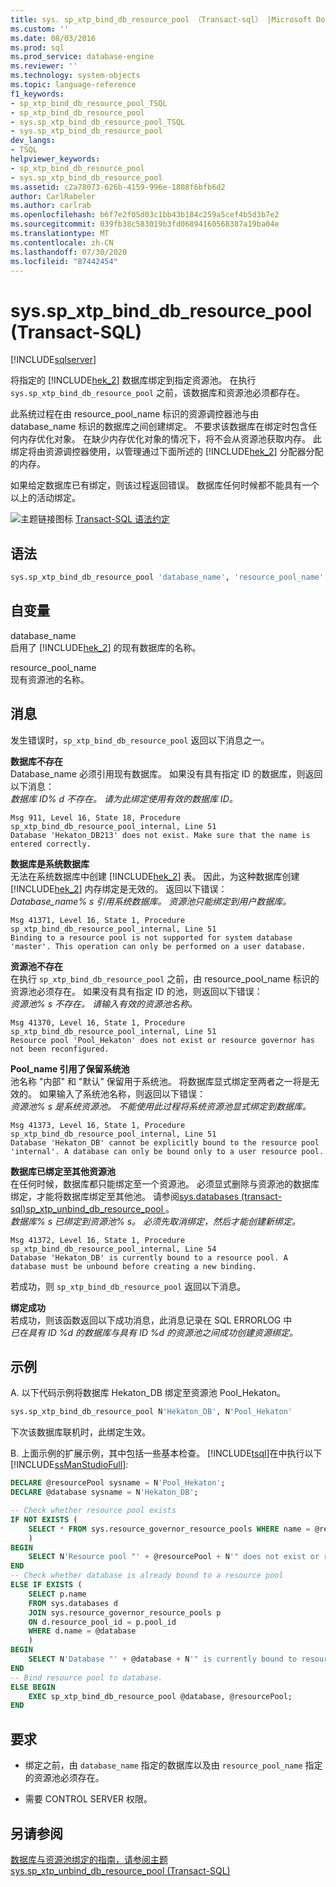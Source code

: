```yaml
---
title: sys. sp_xtp_bind_db_resource_pool （Transact-sql） |Microsoft Docs
ms.custom: ''
ms.date: 08/03/2016
ms.prod: sql
ms.prod_service: database-engine
ms.reviewer: ''
ms.technology: system-objects
ms.topic: language-reference
f1_keywords:
- sp_xtp_bind_db_resource_pool_TSQL
- sp_xtp_bind_db_resource_pool
- sys.sp_xtp_bind_db_resource_pool_TSQL
- sys.sp_xtp_bind_db_resource_pool
dev_langs:
- TSQL
helpviewer_keywords:
- sp_xtp_bind_db_resource_pool
- sys.sp_xtp_bind_db_resource_pool
ms.assetid: c2a78073-626b-4159-996e-1808f6bfb6d2
author: CarlRabeler
ms.author: carlrab
ms.openlocfilehash: b6f7e2f05d03c1bb43b184c259a5cef4b5d3b7e2
ms.sourcegitcommit: 039fb38c583019b3fd06894160568387a19ba04e
ms.translationtype: MT
ms.contentlocale: zh-CN
ms.lasthandoff: 07/30/2020
ms.locfileid: "87442454"
---
```

# <a name="syssp_xtp_bind_db_resource_pool-transact-sql"></a>sys.sp_xtp_bind_db_resource_pool (Transact-SQL)
[!INCLUDE[sqlserver](../../includes/applies-to-version/sqlserver.md)]

  将指定的 [!INCLUDE[hek_2](../../includes/hek-2-md.md)] 数据库绑定到指定资源池。 在执行 `sys.sp_xtp_bind_db_resource_pool` 之前，该数据库和资源池必须都存在。  
  
 此系统过程在由 resource_pool_name 标识的资源调控器池与由 database_name 标识的数据库之间创建绑定。 不要求该数据库在绑定时包含任何内存优化对象。 在缺少内存优化对象的情况下，将不会从资源池获取内存。 此绑定将由资源调控器使用，以管理通过下面所述的 [!INCLUDE[hek_2](../../includes/hek-2-md.md)] 分配器分配的内存。  
  
 如果给定数据库已有绑定，则该过程返回错误。  数据库任何时候都不能具有一个以上的活动绑定。  
  
 ![主题链接图标](../../database-engine/configure-windows/media/topic-link.gif "“主题链接”图标") [Transact-SQL 语法约定](../../t-sql/language-elements/transact-sql-syntax-conventions-transact-sql.md)  
  
  
## <a name="syntax"></a>语法  
  
```sql  
sys.sp_xtp_bind_db_resource_pool 'database_name', 'resource_pool_name'  
```  
  
## <a name="arguments"></a>自变量  
 database_name  
 启用了 [!INCLUDE[hek_2](../../includes/hek-2-md.md)] 的现有数据库的名称。  
  
 resource_pool_name  
 现有资源池的名称。  
  
## <a name="messages"></a>消息  
 发生错误时，`sp_xtp_bind_db_resource_pool` 返回以下消息之一。  
  
 **数据库不存在**  
 Database_name 必须引用现有数据库。 如果没有具有指定 ID 的数据库，则返回以下消息：   
*数据库 ID% d 不存在。 请为此绑定使用有效的数据库 ID。*  
  
```  
Msg 911, Level 16, State 18, Procedure sp_xtp_bind_db_resource_pool_internal, Line 51  
Database 'Hekaton_DB213' does not exist. Make sure that the name is entered correctly.  
```  
  
**数据库是系统数据库**  
 无法在系统数据库中创建 [!INCLUDE[hek_2](../../includes/hek-2-md.md)] 表。  因此，为这种数据库创建 [!INCLUDE[hek_2](../../includes/hek-2-md.md)] 内存绑定是无效的。  返回以下错误：  
*Database_name% s 引用系统数据库。 资源池只能绑定到用户数据库。*  
  
```  
Msg 41371, Level 16, State 1, Procedure sp_xtp_bind_db_resource_pool_internal, Line 51  
Binding to a resource pool is not supported for system database 'master'. This operation can only be performed on a user database.  
```  
  
**资源池不存在**  
 在执行 `sp_xtp_bind_db_resource_pool` 之前，由 resource_pool_name 标识的资源池必须存在。  如果没有具有指定 ID 的池，则返回以下错误：  
*资源池% s 不存在。 请输入有效的资源池名称。*  
  
```  
Msg 41370, Level 16, State 1, Procedure sp_xtp_bind_db_resource_pool_internal, Line 51  
Resource pool 'Pool_Hekaton' does not exist or resource governor has not been reconfigured.  
```  
  
**Pool_name 引用了保留系统池**  
 池名称 "内部" 和 "默认" 保留用于系统池。  将数据库显式绑定至两者之一将是无效的。  如果输入了系统池名称，则返回以下错误：  
*资源池% s 是系统资源池。 不能使用此过程将系统资源池显式绑定到数据库。*  
  
```  
Msg 41373, Level 16, State 1, Procedure sp_xtp_bind_db_resource_pool_internal, Line 51  
Database 'Hekaton_DB' cannot be explicitly bound to the resource pool 'internal'. A database can only be bound only to a user resource pool.  
```  
  
**数据库已绑定至其他资源池**  
 在任何时候，数据库都只能绑定至一个资源池。 必须显式删除与资源池的数据库绑定，才能将数据库绑定至其他池。 请参阅[sys.databases &#40;transact-sql&#41;sp_xtp_unbind_db_resource_pool ](../../relational-databases/system-stored-procedures/sys-sp-xtp-unbind-db-resource-pool-transact-sql.md)。  
*数据库% s 已绑定到资源池% s。 必须先取消绑定，然后才能创建新绑定。*  
  
```  
Msg 41372, Level 16, State 1, Procedure sp_xtp_bind_db_resource_pool_internal, Line 54  
Database 'Hekaton_DB' is currently bound to a resource pool. A database must be unbound before creating a new binding.  
```  
  
 若成功，则 `sp_xtp_bind_db_resource_pool` 返回以下消息。  
  
**绑定成功**  
 若成功，则该函数返回以下成功消息，此消息记录在 SQL ERRORLOG 中  
*已在具有 ID %d 的数据库与具有 ID %d 的资源池之间成功创建资源绑定。*  
  
## <a name="examples"></a>示例  
A.  以下代码示例将数据库 Hekaton_DB 绑定至资源池 Pool_Hekaton。  
  
```sql  
sys.sp_xtp_bind_db_resource_pool N'Hekaton_DB', N'Pool_Hekaton'  
```  
 
 下次该数据库联机时，此绑定生效。  
 
 B. 上面示例的扩展示例，其中包括一些基本检查。  [!INCLUDE[tsql](../../includes/tsql-md.md)]在中执行以下[!INCLUDE[ssManStudioFull](../../includes/ssmanstudiofull-md.md)]\:
 
```sql
DECLARE @resourcePool sysname = N'Pool_Hekaton';
DECLARE @database sysname = N'Hekaton_DB';

-- Check whether resource pool exists
IF NOT EXISTS (
    SELECT * FROM sys.resource_governor_resource_pools WHERE name = @resourcePool
    )
BEGIN
    SELECT N'Resource pool "' + @resourcePool + N'" does not exist or resource governor has not been reconfigured.';
END
-- Check whether database is already bound to a resource pool
ELSE IF EXISTS (
    SELECT p.name
    FROM sys.databases d
    JOIN sys.resource_governor_resource_pools p
    ON d.resource_pool_id = p.pool_id
    WHERE d.name = @database
    )
BEGIN
    SELECT N'Database "' + @database + N'" is currently bound to resource pool "' + @resourcePool  + N'". A database must be unbound before creating a new binding.';
END
-- Bind resource pool to database.
ELSE BEGIN
    EXEC sp_xtp_bind_db_resource_pool @database, @resourcePool; 
END 
``` 
  
## <a name="requirements"></a>要求  
  
-   绑定之前，由 `database_name` 指定的数据库以及由 `resource_pool_name` 指定的资源池必须存在。  
  
-   需要 CONTROL SERVER 权限。  
  
## <a name="see-also"></a>另请参阅  
 [数据库与资源池绑定的指南，请参阅主题](../../relational-databases/in-memory-oltp/bind-a-database-with-memory-optimized-tables-to-a-resource-pool.md)   
 [sys.sp_xtp_unbind_db_resource_pool (Transact-SQL)](../../relational-databases/system-stored-procedures/sys-sp-xtp-unbind-db-resource-pool-transact-sql.md)  
  
  
